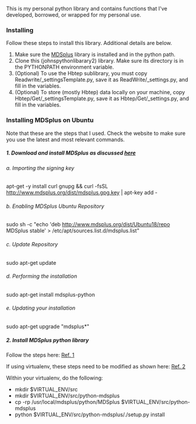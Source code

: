 This is my personal python library and contains functions that I've developed, borrowed, or wrapped for my personal use. 


### Installing
Follow these steps to install this library.  Additional details are below.

1. Make sure the [MDSplus](http://www.mdsplus.org/index.php/Documentation:Users:MDSobjects:Python) library is installed and in the python path.
2. Clone this (johnspythonlibarary2) library.  Make sure its directory is in the PYTHONPATH environment variable.
3. (Optional) To use the Hbtep sublibrary, you must copy Readwrite/_settingsTemplate.py, save it as ReadWrite/_settings.py, and fill in the variables.
4. (Optional) To store (mostly Hbtep) data locally on your machine, copy Hbtep/Get/_settingsTemplate.py, save it as Hbtep/Get/_settings.py, and fill in the variables.


### Installing MDSplus on Ubuntu

Note that these are the steps that I used.  Check the website to make sure you use the latest and most relevant commands.

##### 1. Download and install MDSplus as discussed [here](http://www.mdsplus.org/index.php/Latest_Ubuntu/Debian_Packages)

###### a. Importing the signing key
apt-get -y install curl gnupg && curl -fsSL http://www.mdsplus.org/dist/mdsplus.gpg.key | apt-key add -

###### b. Enabling MDSplus Ubuntu Repository
sudo sh -c "echo 'deb http://www.mdsplus.org/dist/Ubuntu18/repo MDSplus stable' > /etc/apt/sources.list.d/mdsplus.list"

###### c. Update Repository
sudo apt-get update

###### d. Performing the installation
sudo apt-get install mdsplus-python

###### e. Updating your installation
sudo apt-get upgrade "mdsplus*"

##### 2. Install MDSplus python library
Follow the steps here: [Ref. 1](http://www.mdsplus.org/index.php/Documentation:Users:MDSobjects:Python) 

If using virtualenv, these steps need to be modified as shown here: [Ref. 2](https://h1ds.readthedocs.io/en/latest/intro/install.html)

Within your virtualenv, do the following:
*  mkdir $VIRTUAL_ENV/src
*  mkdir $VIRTUAL_ENV/src/python-mdsplus
*  cp -rp /usr/local/mdsplus/python/MDSplus $VIRTUAL_ENV/src/python-mdsplus
*  python $VIRTUAL_ENV/src/python-mdsplus/./setup.py install

